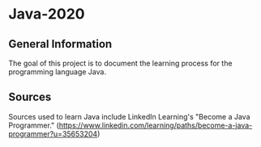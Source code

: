 # Java-2020
## General Information
The goal of this project is to document the learning process for the programming language Java. 

## Sources
Sources used to learn Java include LinkedIn Learning's "Become a Java Programmer." (https://www.linkedin.com/learning/paths/become-a-java-programmer?u=35653204)
